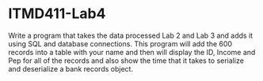 # ITMD411-Lab4
Write a program that takes the data processed Lab 2 and Lab 3 and adds it using SQL and database connections. This program will add the 600 records into a table with your name and then will display the ID, Income and Pep for all of the records and also show the time that it takes to serialize and deserialize a bank records object.

